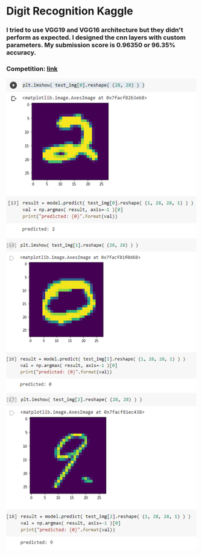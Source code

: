 <h1>Digit Recognition Kaggle</h1>
<h3>I tried to use VGG19 and VGG16 architecture but they didn't perform as expected. I designed the cnn layers with custom parameters. My submission score is 0.96350 or 96.35% accuracy.</h3>
<h3>Competition: <a href="https://www.kaggle.com/c/digit-recognizer/" target="_blank">link</a></h3>
<img src="images/Capture1.PNG" alt="">
<img src="images/Capture2.PNG" alt="">
<img src="images/Capture3.PNG" alt="">
